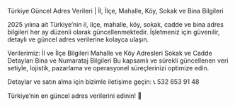 Türkiye Güncel Adres Verileri | İl, İlçe, Mahalle, Köy, Sokak ve Bina Bilgileri

2025 yılına ait Türkiye’nin il, ilçe, mahalle, köy, sokak, cadde ve bina adres bilgileri her ay düzenli olarak güncellenmektedir. İşletmeniz için güvenilir, detaylı ve güncel adres verilerine kolayca ulaşın.

Verilerimiz:
İl ve İlçe Bilgileri
Mahalle ve Köy Adresleri
Sokak ve Cadde Detayları
Bina ve Numarataj Bilgileri
Bu kapsamlı ve sürekli güncellenen veri setiyle, lojistik, pazarlama ve operasyonel süreçlerinizi optimize edin.

Detaylar ve satın alma için bizimle iletişime geçin:
📞 532 653 91 48

Türkiye’nin en güncel adres verilerini edinin! 🚀
